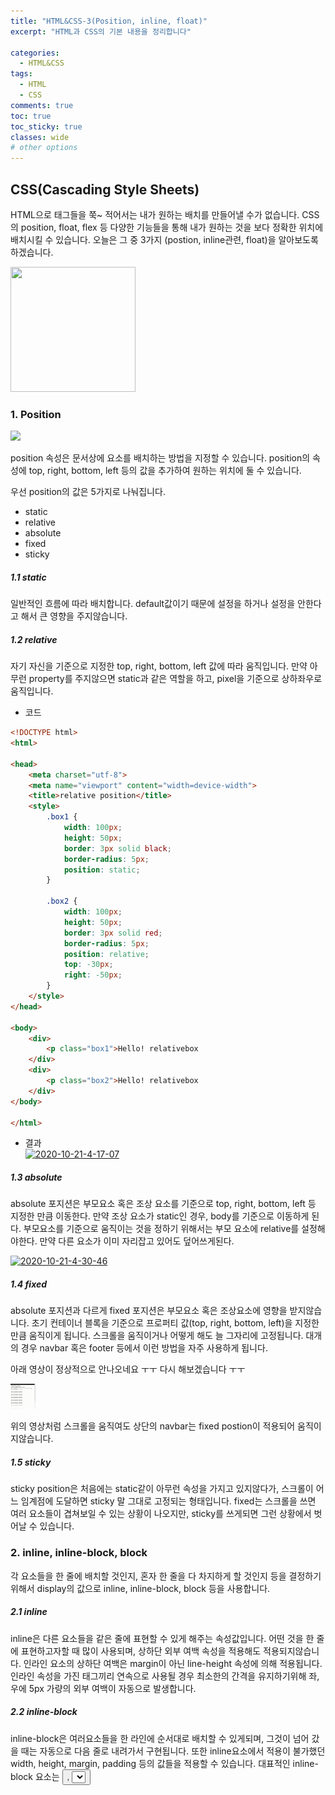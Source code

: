 ```yaml
---
title: "HTML&CSS-3(Position, inline, float)"
excerpt: "HTML과 CSS의 기본 내용을 정리합니다"

categories:
  - HTML&CSS
tags:
  - HTML
  - CSS
comments: true
toc: true
toc_sticky: true
classes: wide
# other options
---
```


## CSS(Cascading Style Sheets)

HTML으로 태그들을 쭉~ 적어서는 내가 원하는 배치를 만들어낼 수가 없습니다.
CSS의 position, float, flex 등 다양한 기능들을 통해 내가 원하는 것을 보다 정확한 위치에 배치시킬 수 있습니다.
오늘은 그 중 3가지 (postion, inline관련, float)을 알아보도록 하겠습니다.

<img src="https://encrypted-tbn0.gstatic.com/images?q=tbn%3AANd9GcTuaJrM4Yd50wC1Fj-JrvBcXQVo38v6vFEV-Q&usqp=CAU" width="200" height="200"/>

### 1. Position

<img src="https://media.vlpt.us/images/realryankim/post/a4aa7fe6-00ca-4cbf-89de-12be6eb374a3/blog-15-03-1.png">  

position 속성은 문서상에 요소를 배치하는 방법을 지정할 수 있습니다.
position의 속성에 top, right, bottom, left 등의 값을 추가하여 원하는 위치에 둘 수 있습니다.

우선 position의 값은 5가지로 나눠집니다.
- static
- relative
- absolute
- fixed
- sticky

##### 1.1 static  
일반적인 흐름에 따라 배치합니다. default값이기 때문에 설정을 하거나 설정을 안한다고 해서 큰 영향을 주지않습니다.

##### 1.2 relative  
자기 자신을 기준으로 지정한 top, right, bottom, left 값에 따라 움직입니다.
만약 아무런 property를 주지않으면 static과 같은 역할을 하고, pixel을 기준으로 상하좌우로 움직입니다.

- 코드
```html
<!DOCTYPE html>
<html>

<head>
	<meta charset="utf-8">
	<meta name="viewport" content="width=device-width">
	<title>relative position</title>
	<style>
		.box1 {
			width: 100px;
			height: 50px;
			border: 3px solid black;
			border-radius: 5px;
			position: static;
		}

		.box2 {
			width: 100px;
			height: 50px;
			border: 3px solid red;
			border-radius: 5px;
			position: relative;
			top: -30px;
			right: -50px;
		}
	</style>
</head>

<body>
    <div>
        <p class="box1">Hello! relativebox
    </div>
    <div>
        <p class="box2">Hello! relativebox
    </div>
</body>

</html>
```

- 결과  
<a href="https://imgbb.com/"><img src="https://i.ibb.co/TtQTkkR/2020-10-21-4-17-07.png" alt="2020-10-21-4-17-07" border="0"></a>

##### 1.3 absolute
absolute 포지션은 부모요소 혹은 조상 요소를 기준으로 top, right, bottom, left 등 지정한 만큼 이동한다.
만약 조상 요소가 static인 경우, body를 기준으로 이동하게 된다.
부모요소를 기준으로 움직이는 것을 정하기 위해서는 부모 요소에 relative를 설정해야한다.
만약 다른 요소가 이미 자리잡고 있어도 덮어쓰게된다.

<a href="https://imgbb.com/"><img src="https://i.ibb.co/jVT42X6/2020-10-21-4-30-46.png" alt="2020-10-21-4-30-46" border="0"></a>

##### 1.4 fixed
absolute 포지션과 다르게 fixed 포지션은 부모요소 혹은 조상요소에 영향을 받지않습니다.
초기 컨테이너 블록을 기준으로 프로퍼티 값(top, right, bottom, left)을 지정한 만큼 움직이게 됩니다.
스크롤을 움직이거나 어떻게 해도 늘 그자리에 고정됩니다.
대개의 경우 navbar 혹은 footer 등에서 이런 방법을 자주 사용하게 됩니다.

아래 영상이 정상적으로 안나오네요 ㅜㅜ 다시 해보겠습니다 ㅜㅜ

<img src="./assets/video/fixedPosition.gif" width="40" height="40" />

위의 영상처럼 스크롤을 움직여도 상단의 navbar는 fixed postion이 적용되어 움직이지않습니다.

##### 1.5 sticky 
sticky position은 처음에는 static같이 아무런 속성을 가지고 있지않다가,
스크롤이 어느 임계점에 도달하면 sticky 말 그대로 고정되는 형태입니다.
fixed는 스크롤을 쓰면 여러 요소들이 겹쳐보일 수 있는 상황이 나오지만,
sticky를 쓰게되면 그런 상황에서 벗어날 수 있습니다.

### 2. inline, inline-block, block

각 요소들을 한 줄에 배치할 것인지, 혼자 한 줄을 다 차지하게 할 것인지 등을 결정하기위해서
display의 값으로 inline, inline-block, block 등을 사용합니다.

##### 2.1 inline
inline은 다른 요소들을 같은 줄에 표현할 수 있게 해주는 속성값입니다.
어떤 것을 한 줄에 표현하고자할 때 많이 사용되며, 상하단 외부 여백 속성을 적용해도 적용되지않습니다.
인라인 요소의 상하단 여백은 margin이 아닌 line-height 속성에 의해 적용됩니다.
인라인 속성을 가진 태그끼리 연속으로 사용될 경우 최소한의 간격을 유지하기위해 좌, 우에 5px 가량의 외부 여백이 자동으로 발생합니다.

##### 2.2 inline-block
inline-block은 여러요소들을 한 라인에 순서대로 배치할 수 있게되며, 그것이 넘어 갔을 때는 자동으로 다음 줄로 내려가서 구현됩니다.
또한 inline요소에서 적용이 불가했던 width, height, margin, padding 등의 값들을 적용할 수 있습니다.
대표적인 inline-block 요소는 <button>, <select> 등을 들 수 있습니다.

##### 2.3 block
block은 그 자체로 한 줄을 전체 차지하게 됩니다. 대표적인 블록요소는 <p>값이 있습니다.
기본적으로 너비 100%의 속성을 가지고 있으며, margin, width, height의 속성을 모두 다 적용할 수 있습니다.
해당 태그가 블록요소인지 아닌지 파악하기위한 가장 쉬운 방법은 css로 background-color를 입혀보는 것입니다.

<a href="https://ibb.co/X5hmq22"><img src="https://i.ibb.co/PW7Bdmm/2020-10-21-5-40-58.png" alt="2020-10-21-5-40-58" border="0"></a>

### 3. float
float은 말그대로 떠다닌다는 의미입니다. 이미지를 어떻게 텍스트와 함께 배치할 수 있는지를 설정할 수 있게됩니다.
가장 많이 사용하는 것은 left, right 등으로 한 쪽 끝으로 보낼 때 많이 사용하게 됩니다.
예전에는 많이 사용했지만 flex가 나온 이후로 예전보다 사용빈도는 많이 줄어들고있습니다.

<img src= "https://miro.medium.com/max/540/1*gL79pBRvVlMjX0Ovevz96w.png" />
